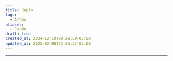 ```yaml
---
title: Japão
tags:
  - Átomo
aliases:
  - Japão
draft: true
created_at: 2024-12-10T00:28:59-03:00
updated_at: 2025-02-08T22:56:37-03:00
---
```



---

